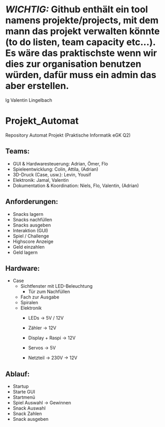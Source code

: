 # *WICHTIG:* Github enthält ein tool namens projekte/projects, mit dem mann das projekt verwalten könnte (to do listen, team capacity etc...). Es wäre das praktischste wenn wir dies zur organisation benutzen würden, dafür muss ein admin das aber erstellen. 
lg Valentin Lingelbach



# Projekt_Automat
Repository Automat Projekt (Praktische Informatik eGK Q2)


## Teams:
* GUI & Hardwaresteuerung: Adrian, Ömer, Flo
* Spieleentwicklung: Colin, Attila, (Adrian)
* 3D-Druck (Case, usw.): Levin, Yousif
* Elektronik: Jamal, Valentin
* Dokumentation & Koordination: Niels, Flo, Valentin, (Adrian)

## Anforderungen:
* Snacks lagern
* Snacks nachfüllen
* Snacks ausgeben
* Interaktion (GUI)
* Spiel / Challenge
* Highscore Anzeige
* Geld einzahlen
* Geld lagern

## Hardware:
* Case
  * Sichtfenster mit LED-Beleuchtung
	* Tür zum Nachfüllen
  * Fach zur Ausgabe
  * Spiralen
  * Elektronik
      * LEDs              -> 5V / 12V
      * Zähler            -> 12V
      * Display + Raspi   -> 12V
      * Servos            -> 5V
   
      * Netzteil          -> 230V -> 12V

## Ablauf:
* Startup
* Starte GUI
* Startmenü
* Spiel Auswahl -> Gewinnen
* Snack Auswahl
* Snack Zahlen
* Snack ausgeben
   

